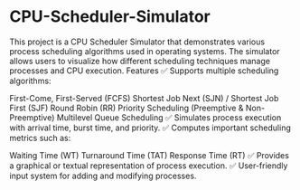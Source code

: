 # CPU-Scheduler-Simulator
This project is a CPU Scheduler Simulator that demonstrates various process scheduling algorithms used in operating systems. The simulator allows users to visualize how different scheduling techniques manage processes and CPU execution.
Features
✅ Supports multiple scheduling algorithms:

First-Come, First-Served (FCFS)
Shortest Job Next (SJN) / Shortest Job First (SJF)
Round Robin (RR)
Priority Scheduling (Preemptive & Non-Preemptive)
Multilevel Queue Scheduling
✅ Simulates process execution with arrival time, burst time, and priority.
✅ Computes important scheduling metrics such as:

Waiting Time (WT)
Turnaround Time (TAT)
Response Time (RT)
✅ Provides a graphical or textual representation of process execution.
✅ User-friendly input system for adding and modifying processes.